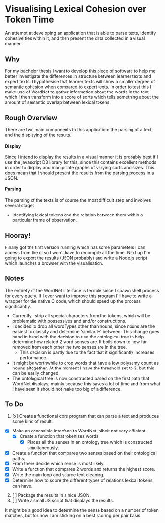 # Visualising Lexical Cohesion over Token Time

An attempt at developing an application that is able to parse texts, identify cohesive ties within it, and then present the data collected in a visual manner.

## Why

For my bachelor thesis I want to develop this piece of software to help me better investigate the differences in structure between learner texts and expert texts. I hypothesise that learner texts will show a smaller degree of semantic cohesion when compared to expert texts. In order to test this I make use of WordNet to gather information about the words in the text which I then transform into a score of sorts which tells something about the amount of semantic overlap between lexical tokens.

## Rough Overview

There are two main components to this application: the parsing of a text, and the displaying of the results.

#### Display
Since I intend to display the results in a visual manner it is probably best if I use the javascript D3 library for this, since this contains excellent methods in order to display and manipulate graphs of varying sorts and sizes. This does mean that I should present the results from the parsing process in a JSON.

#### Parsing
The parsing of the texts is of course the most difficult step and involves several stages:  
* Identifying lexical tokens and the relation between them within a particular frame of observation.  

## Hooray!

Finally got the first version running which has some parameters I can access from the cl so I won't have to recompile all the time. Next up I'm going to export the results (JSON probably) and write a Node.js script which launches a browser with the visualisation.

## Notes

The entirety of the WordNet interface is terrible since I spawn shell process for every query. If I ever want to improve this program I'll have to write a wrapper for the native C code, which should speed up the process significantly.

* Currently I strip all special characters from the tokens, which will be problematic with possessives and and/or constructions.
* I decided to drop all wordTypes other than nouns, since nouns are the easiest to classify and determine 'similarity' between. This change goes hand in hand with the decision to use the ontological tree to help determine how related 2 word senses are. It boils down to how far removed from each other the two senses are in the tree.  
  * This decision is partly due to the fact that it significantly increases performance.
* It might be worthwhile to drop words that have a low polysemy count as nouns altogether. At the moment I have the threshold set to 3, but this can be easily changed.
* The ontological tree is now constructed based on the first path that WordNet displays, mainly because this saves a lot of time and from what I have seen it should not make too big of a difference.

## To Do

1. [x] Create a functional core program that can parse a text and produces some kind of result.  
  - [x] Make an accessible interface to WordNet, albeit not very efficient.  
    - [x] Create a function that tokenises words.
      - [x] Places all the senses in an ontology tree which is constructed simultaneously.
  - [x] Create a function that compares two senses based on their ontological paths.
  - [x] From there decide which sense is most likely.
  - [x] Write a function that compares 2 words and returns the highest score.
  - [x] Write the main loop and source text cleaning.
  - [x] Determine how to score the different types of relations lexical tokens can have.  
2. [ ] Package the results in a nice JSON.
3. [ ] Write a small JS script that displays the results.

It might be a good idea to determine the sense based on a number of token matches, but for now I am sticking on a best scoring per pair basis.
